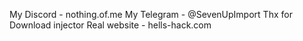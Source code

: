 My Discord - nothing.of.me
My Telegram - @SevenUpImport
Thx for Download injector
Real website - hells-hack.com
